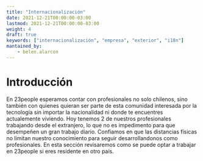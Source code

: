 ```yaml
---
title: "Internacionalización"
date: 2021-12-21T00:00:00-03:00
lastmod: 2021-12-21T00:00:00-03:00
weight: 4
draft: true
keywords: ["internacionalización", "empresa", "exterior", "i18n"]
mantained_by:
    - belen.alarcon
---
```


# Introducción

En 23people esperamos contar con profesionales no solo chilenos, sino también con quienes quieran ser parte de esta comunidad interesada por la tecnología sin importar la nacionalidad ni donde te encuentres actualemente viviendo.
Hoy tenemos 2 de nuestros profesionales trabajando desde el extranjero, lo que no es impedimento para que desempeñen un gran trabajo diario. Confiamos en que las distancias físicas no limitan nuestro conocimiento para seguir desarrollandonos como profesionales.
En esta sección revisaremos como se puede optar a trabajar en 23people si eres residente en otro país.
